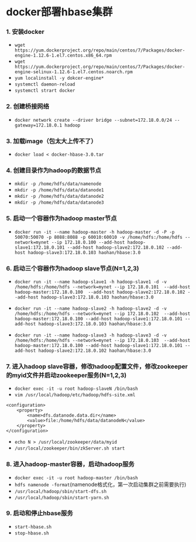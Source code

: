 # docker部署hbase集群

### 1. 安装docker  
* `wget https://yum.dockerproject.org/repo/main/centos/7/Packages/docker-engine-1.12.6-1.el7.centos.x86_64.rpm`  
* `wget https://yum.dockerproject.org/repo/main/centos/7/Packages/docker-engine-selinux-1.12.6-1.el7.centos.noarch.rpm`  
* `yum localinstall -y dokcer-engine*`  
* `systemctl daemon-reload`  
* `systemctl strart docker`  

### 2. 创建桥接网络  
 * `docker network create --driver bridge --subnet=172.18.0.0/24 --gateway=172.18.0.1 hadoop`
 
### 3. 加载image（包太大上传不了）  
* `docker load < docker-hbase-3.0.tar`  

### 4. 创建目录作为hadoop的数据节点
* `mkdir -p /home/hdfs/data/namenode`  
* `mkdir -p /home/hdfs/data/datanode1`  
* `mkdir -p /home/hdfs/data/datanode2`  
* `mkdir -p /home/hdfs/data/datanode3`

### 5. 启动一个容器作为hadoop master节点  
* `docker run -it --name hadoop-master -h hadoop-master -d -P -p 50070:50070 -p 8088:8088 -p 60010:60010 -v /home/hdfs:/home/hdfs --network=mynet --ip 172.18.0.100 --add-host hadoop-slave1:172.18.0.101 --add-host hadoop-slave2:172.18.0.102 --add-host hadoop-slave3:172.18.0.103 haohan/hbase:3.0`

### 6. 启动三个容器作为hadoop slave节点(N=1,2,3)  
* `docker run -it --name hadoop-slave1 -h hadoop-slave1 -d -v /home/hdfs:/home/hdfs --network=mynet --ip 172.18.0.101  --add-host hadoop-master:172.18.0.100  --add-host hadoop-slave2:172.18.0.102 --add-host hadoop-slave3:172.18.0.103 haohan/hbase:3.0`  

* `docker run -it --name hadoop-slave2 -h hadoop-slave2 -d -v /home/hdfs:/home/hdfs --network=mynet --ip 172.18.0.102  --add-host hadoop-master:172.18.0.100 --add-host hadoop-slave1:172.18.0.101 --add-host hadoop-slave3:172.18.0.103 haohan/hbase:3.0`    

* `docker run -it --name hadoop-slave3 -h hadoop-slave3 -d -v /home/hdfs:/home/hdfs --network=mynet --ip 172.18.0.103  --add-host hadoop-master:172.18.0.100 --add-host hadoop-slave1:172.18.0.101 --add-host hadoop-slave2:172.18.0.102 haohan/hbase:3.0`

### 7. 进入hadoop slave容器，修改hadoop配置文件，修改zookeeper的myid文件并启动zookeeper服务(N=1,2,3)
* `docker exec -it -u root hadoop-slaveN /bin/bash`      
* `vim /usr/local/hadoop/etc/hadoop/hdfs-site.xml` 
```
<configuration>   
    <property>  
        <name>dfs.datanode.data.dir</name>  
        <value>file:/home/hdfs/data/datanodeN</value>  
    </property>   
</configuration> 
```

* `echo N > /usr/local/zookeeper/data/myid`  
* `/usr/local/zookeeper/bin/zkServer.sh start`

### 8. 进入hadoop-master容器，启动hadoop服务  
* `docker exec -it -u root hadoop-master /bin/bash`
* `hdfs namenode -format`(namenode格式化，第一次启动集群之前需要执行)  
* `/usr/local/hadoop/sbin/start-dfs.sh`  
* `/usr/local/hadoop/sbin/start-yarn.sh` 

### 9. 启动和停止hbase服务
* `start-hbase.sh`  
* `stop-hbase.sh`
